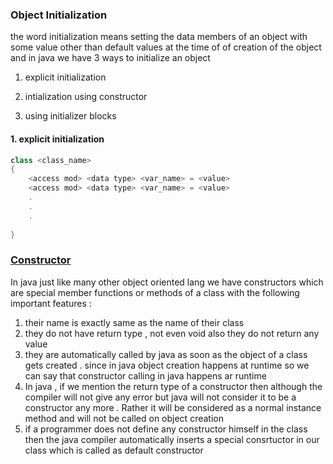 ### Object Initialization

the word initialization means setting the data members of an object with some value other than default values at the time of of creation of the object and in java we have 3 ways to initialize an object

1. explicit initialization

2. intialization using constructor

3. using initializer blocks


#### 1. explicit initialization

```java
class <class_name>
{
    <access mod> <data type> <var_name> = <value>
    <access mod> <data type> <var_name> = <value>
    .
    .
    .
     
}
```

### <U>Constructor</U>

In java just like many other object oriented lang we have constructors which are special member functions or methods of a class with the following important features :

1. their name is exactly same as the name of their class 
2. they do not have return type ,  not even void also they do not return any value
3. they are automatically called by java as soon as the object of a class gets created . since in java object creation happens at runtime so we can say that constructor calling in java happens ar runtime 
4. In java , if we mention the return type of a constructor then although the compiler will not give any error but java will not consider it to be a constructor any more . Rather it will be considered as a normal instance method and will not be called on object creation
5. if a programmer does not define any constructor himself in the class then the java compiler automatically inserts a special consrtuctor in our class which is called as default constructor
